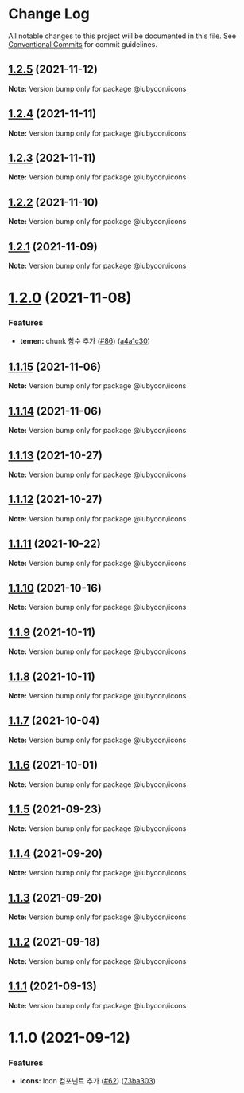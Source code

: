 # Change Log

All notable changes to this project will be documented in this file.
See [Conventional Commits](https://conventionalcommits.org) for commit guidelines.

## [1.2.5](https://github.com/Lubycon/lubycon-frontend-libraries/compare/@lubycon/icons@1.2.4...@lubycon/icons@1.2.5) (2021-11-12)

**Note:** Version bump only for package @lubycon/icons





## [1.2.4](https://github.com/Lubycon/lubycon-frontend-libraries/compare/@lubycon/icons@1.2.3...@lubycon/icons@1.2.4) (2021-11-11)

**Note:** Version bump only for package @lubycon/icons





## [1.2.3](https://github.com/Lubycon/lubycon-frontend-libraries/compare/@lubycon/icons@1.2.2...@lubycon/icons@1.2.3) (2021-11-11)

**Note:** Version bump only for package @lubycon/icons





## [1.2.2](https://github.com/Lubycon/lubycon-frontend-libraries/compare/@lubycon/icons@1.2.1...@lubycon/icons@1.2.2) (2021-11-10)

**Note:** Version bump only for package @lubycon/icons





## [1.2.1](https://github.com/Lubycon/lubycon-frontend-libraries/compare/@lubycon/icons@1.2.0...@lubycon/icons@1.2.1) (2021-11-09)

**Note:** Version bump only for package @lubycon/icons





# [1.2.0](https://github.com/Lubycon/lubycon-frontend-libraries/compare/@lubycon/icons@1.1.15...@lubycon/icons@1.2.0) (2021-11-08)


### Features

* **temen:** chunk 함수 추가 ([#86](https://github.com/Lubycon/lubycon-frontend-libraries/issues/86)) ([a4a1c30](https://github.com/Lubycon/lubycon-frontend-libraries/commit/a4a1c301b9a09af0e923919f696db8706428f35c))





## [1.1.15](https://github.com/Lubycon/lubycon-frontend-libraries/compare/@lubycon/icons@1.1.14...@lubycon/icons@1.1.15) (2021-11-06)

**Note:** Version bump only for package @lubycon/icons





## [1.1.14](https://github.com/Lubycon/lubycon-frontend-libraries/compare/@lubycon/icons@1.1.13...@lubycon/icons@1.1.14) (2021-11-06)

**Note:** Version bump only for package @lubycon/icons





## [1.1.13](https://github.com/Lubycon/lubycon-frontend-libraries/compare/@lubycon/icons@1.1.12...@lubycon/icons@1.1.13) (2021-10-27)

**Note:** Version bump only for package @lubycon/icons





## [1.1.12](https://github.com/Lubycon/lubycon-frontend-libraries/compare/@lubycon/icons@1.1.11...@lubycon/icons@1.1.12) (2021-10-27)

**Note:** Version bump only for package @lubycon/icons





## [1.1.11](https://github.com/Lubycon/lubycon-frontend-libraries/compare/@lubycon/icons@1.1.10...@lubycon/icons@1.1.11) (2021-10-22)

**Note:** Version bump only for package @lubycon/icons





## [1.1.10](https://github.com/Lubycon/lubycon-frontend-libraries/compare/@lubycon/icons@1.1.9...@lubycon/icons@1.1.10) (2021-10-16)

**Note:** Version bump only for package @lubycon/icons





## [1.1.9](https://github.com/Lubycon/lubycon-frontend-libraries/compare/@lubycon/icons@1.1.8...@lubycon/icons@1.1.9) (2021-10-11)

**Note:** Version bump only for package @lubycon/icons





## [1.1.8](https://github.com/Lubycon/lubycon-frontend-libraries/compare/@lubycon/icons@1.1.7...@lubycon/icons@1.1.8) (2021-10-11)

**Note:** Version bump only for package @lubycon/icons





## [1.1.7](https://github.com/Lubycon/lubycon-frontend-libraries/compare/@lubycon/icons@1.1.6...@lubycon/icons@1.1.7) (2021-10-04)

**Note:** Version bump only for package @lubycon/icons





## [1.1.6](https://github.com/Lubycon/lubycon-frontend-libraries/compare/@lubycon/icons@1.1.5...@lubycon/icons@1.1.6) (2021-10-01)

**Note:** Version bump only for package @lubycon/icons





## [1.1.5](https://github.com/Lubycon/lubycon-frontend-libraries/compare/@lubycon/icons@1.1.4...@lubycon/icons@1.1.5) (2021-09-23)

**Note:** Version bump only for package @lubycon/icons





## [1.1.4](https://github.com/Lubycon/lubycon-frontend-libraries/compare/@lubycon/icons@1.1.3...@lubycon/icons@1.1.4) (2021-09-20)

**Note:** Version bump only for package @lubycon/icons





## [1.1.3](https://github.com/Lubycon/lubycon-frontend-libraries/compare/@lubycon/icons@1.1.2...@lubycon/icons@1.1.3) (2021-09-20)

**Note:** Version bump only for package @lubycon/icons





## [1.1.2](https://github.com/Lubycon/lubycon-frontend-libraries/compare/@lubycon/icons@1.1.1...@lubycon/icons@1.1.2) (2021-09-18)

**Note:** Version bump only for package @lubycon/icons





## [1.1.1](https://github.com/Lubycon/lubycon-frontend-libraries/compare/@lubycon/icons@1.1.0...@lubycon/icons@1.1.1) (2021-09-13)

**Note:** Version bump only for package @lubycon/icons





# 1.1.0 (2021-09-12)


### Features

* **icons:** Icon 컴포넌트 추가 ([#62](https://github.com/Lubycon/lubycon-frontend-libraries/issues/62)) ([73ba303](https://github.com/Lubycon/lubycon-frontend-libraries/commit/73ba30301f3ba468b60c3060719ef7fc29bfe1ab))
